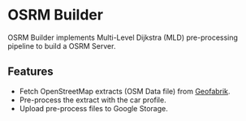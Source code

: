 # OSRM Builder

OSRM Builder implements Multi-Level Dijkstra (MLD) pre-processing pipeline to build a OSRM Server.

## Features

* Fetch OpenStreetMap extracts (OSM Data file) from [Geofabrik](http://download.geofabrik.de/).
* Pre-process the extract with the car profile.
* Upload pre-process files to Google Storage.
